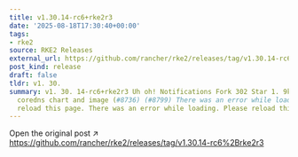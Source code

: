 ```yaml
---
title: v1.30.14-rc6+rke2r3
date: '2025-08-18T17:30:40+00:00'
tags:
- rke2
source: RKE2 Releases
external_url: https://github.com/rancher/rke2/releases/tag/v1.30.14-rc6%2Brke2r3
post_kind: release
draft: false
tldr: v1. 30.
summary: v1. 30. 14-rc6+rke2r3 Uh oh! Notifications Fork 302 Star 1. 9k ff5e37b Bump
  coredns chart and image (#8736) (#8799) There was an error while loading. Please
  reload this page. There was an error while loading. Please reload this page.
---
```

Open the original post ↗ https://github.com/rancher/rke2/releases/tag/v1.30.14-rc6%2Brke2r3
